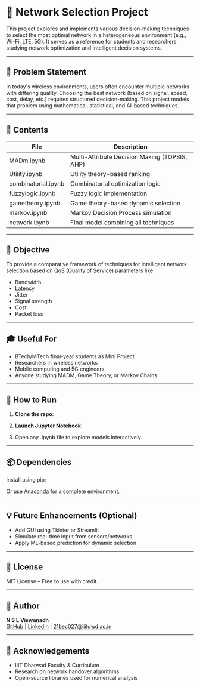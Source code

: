 # 📡 Network Selection Project

This project explores and implements various decision-making techniques to select the most optimal network in a heterogeneous environment (e.g., Wi-Fi, LTE, 5G). It serves as a reference for students and researchers studying network optimization and intelligent decision systems.

---

## 🧠 Problem Statement

In today's wireless environments, users often encounter multiple networks with differing quality. Choosing the best network (based on signal, speed, cost, delay, etc.) requires structured decision-making. This project models that problem using mathematical, statistical, and AI-based techniques.

---

## 📁 Contents

| File | Description |
|------|-------------|
| MADm.ipynb | Multi-Attribute Decision Making (TOPSIS, AHP) |
| Utility.ipynb | Utility theory-based ranking |
| combinatorial.ipynb | Combinatorial optimization logic |
| fuzzylogic.ipynb | Fuzzy logic implementation |
| gametheory.ipynb | Game theory-based dynamic selection |
| markov.ipynb | Markov Decision Process simulation |
| network.ipynb | Final model combining all techniques |

---

## 🎯 Objective

To provide a comparative framework of techniques for intelligent network selection based on QoS (Quality of Service) parameters like:

- Bandwidth  
- Latency  
- Jitter  
- Signal strength  
- Cost  
- Packet loss

---

## 🎓 Useful For

- BTech/MTech final-year students as Mini Project
- Researchers in wireless networks
- Mobile computing and 5G engineers
- Anyone studying MADM, Game Theory, or Markov Chains

---

## 🚀 How to Run

1. **Clone the repo**:


2. **Launch Jupyter Notebook**:



3. Open any .ipynb file to explore models interactively.

---

## 📦 Dependencies

Install using pip:


Or use [Anaconda](https://www.anaconda.com/products/distribution) for a complete environment.

---

## 💡 Future Enhancements (Optional)

- Add GUI using Tkinter or Streamlit
- Simulate real-time input from sensors/networks
- Apply ML-based prediction for dynamic selection

---

## 📜 License

MIT License – Free to use with credit.

---

## 👤 Author

**N S L Viswanadh**  
[GitHub](https://github.com/Visva16) | [LinkedIn](https://www.linkedin.com/in/n-s-l-viswanadh-25416a229) | 21bec027@iiitdwd.ac.in

---

## 🙌 Acknowledgements

- IIIT Dharwad Faculty & Curriculum
- Research on network handover algorithms
- Open-source libraries used for numerical analysis
